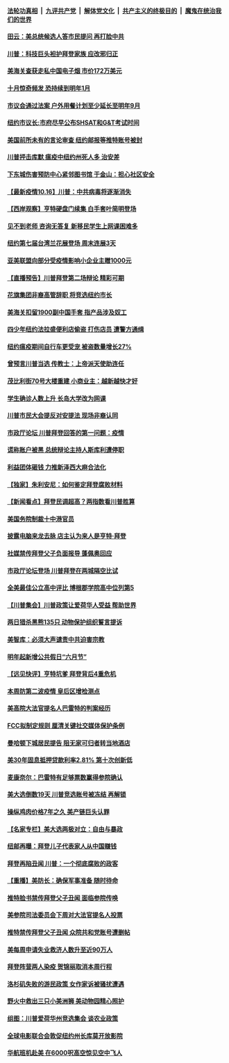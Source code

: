 

####  [法轮功真相](../../../../basic/blob/master/README.md?t=10161731) &nbsp;|&nbsp; [九评共产党](../../../../9ping.md/blob/master/README.md?t=10161731) &nbsp;|&nbsp; [解体党文化](../../../../jtdwh.md/blob/master/README.md?t=10161731)  &nbsp;|&nbsp; [共产主义的终极目的](../../../../gczydzjmd.md/blob/master/README.md?t=10161731) &nbsp;|&nbsp; [魔鬼在统治我们的世界](../../../../mgztzwmdsj.md/blob/master/README.md?t=10161731) 

#### [田云：美总统候选人答市民提问 再打脸中共](../pages/nsc412/n12479917.md?t=10161731) 

#### [川普：科技巨头袒护拜登家族 应改邪归正](../pages/nsc412/n12479547.md?t=10161731) 

#### [美海关查获走私中国电子烟 市价172万美元](../pages/nsc412/n12480075.md?t=10161731) 

#### [十月惊奇频发 恐持续到明年1月](../pages/nsc412/n12479903.md?t=10161731) 

#### [市议会通过法案  户外用餐计划至少延长至明年9月](../pages/nsc412/n12479910.md?t=10161731) 

#### [纽约市议长:市府尽早公布SHSAT和G&T考试时间](../pages/nsc412/n12479913.md?t=10161731) 

#### [美国前所未有的言论审查  纽约邮报等推特账号被封](../pages/nsc412/n12479815.md?t=10161731) 

#### [川普抨击库默 瘟疫中纽约州死人多 治安差](../pages/nsc412/n12479247.md?t=10161731) 

#### [下东城伤害预防中心紧邻图书馆 于金山：担心社区安全](../pages/nsc412/n12479776.md?t=10161731) 

#### [【最新疫情10.16】川普：中共病毒将逐渐消失](../pages/nsc412/n12479572.md?t=10161731) 

#### [【西岸观察】亨特硬盘门续集 白手套叶简明登场](../pages/nsc412/n12479705.md?t=10161731) 

#### [见不到老师  咨询无答复  新移民学生上网课困难多](../pages/nsc412/n12479907.md?t=10161731) 

#### [纽约第七届台湾兰花展登场 周末连展3天](../pages/nsc412/n12479924.md?t=10161731) 

#### [亚美联盟向部分受疫情影响小企业主赠1000元](../pages/nsc412/n12479933.md?t=10161731) 

#### [【直播预告】川普拜登第二场辩论 精彩可期](../pages/nsc412/n12476064.md?t=10161731) 

#### [花旗集团非裔高管辞职 将竞选纽约市长](../pages/nsc412/n12479768.md?t=10161731) 

#### [美海关扣留1900副中国手套 指产品涉及奴工](../pages/nsc412/n12479785.md?t=10161731) 

#### [四少年纽约法拉盛便利店偷盗 打伤店员 遭警方通缉](../pages/nsc412/n12479770.md?t=10161731) 

#### [纽约瘟疫期间自行车更受宠  被盗数量增长27%](../pages/nsc412/n12479774.md?t=10161731) 

#### [曾预言川普当选 传教士：上帝派天使助连任](../pages/nsc412/n12479879.md?t=10161731) 

#### [茂比利街70号大楼重建 小商业主：越新越快才好](../pages/nsc412/n12479812.md?t=10161731) 

#### [学生确诊人数上升 长岛大学改为网课](../pages/nsc412/n12479818.md?t=10161731) 

#### [川普市民大会提反对安提法 现场非裔认同](../pages/nsc412/n12479676.md?t=10161731) 

#### [市政厅论坛 川普拜登回答的第一问题：疫情](../pages/nsc412/n12479332.md?t=10161731) 

#### [谎称账户被黑 总统辩论主持人斯库利遭停职](../pages/nsc412/n12479466.md?t=10161731) 

#### [利益团体砸钱 力推新泽西大麻合法化](../pages/nsc412/n12479562.md?t=10161731) 

#### [【独家】朱利安尼：如何鉴定拜登腐败材料](../pages/nsc412/n12479119.md?t=10161731) 

#### [【新闻看点】拜登民调超高？两指数看川普胜算](../pages/nsc412/n12479094.md?t=10161731) 

#### [美国务院制裁十中港官员](../pages/nsc412/n12479435.md?t=10161731) 

#### [披露电脑来龙去脉 店主认为来人是亨特·拜登](../pages/nsc412/n12478970.md?t=10161731) 

#### [社媒禁传拜登父子负面报导 蓬佩奥回应](../pages/nsc412/n12479323.md?t=10161731) 

#### [市政厅论坛登场 川普拜登在两城隔空比试](../pages/nsc412/n12478912.md?t=10161731) 

#### [全美最佳公立高中评比 博根郡学院高中位列第5](../pages/nsc412/n12479346.md?t=10161731) 

#### [【川普集会】川普政策让爱荷华人受益 帮助世界](../pages/nsc412/n12479004.md?t=10161731) 

#### [两日猎杀黑熊135只 动物保护组织誓言提诉](../pages/nsc412/n12479339.md?t=10161731) 

#### [美智库：必须大声谴责中共迫害宗教](../pages/nsc412/n12479007.md?t=10161731) 

#### [明年起新增公共假日“六月节”](../pages/nsc412/n12479183.md?t=10161731) 

#### [【远见快评】亨特坑爹 拜登背后4重危机](../pages/nsc412/n12477926.md?t=10161731) 

#### [本周防第二波疫情 皇后区增检测点](../pages/nsc412/n12478952.md?t=10161731) 

#### [美高院大法官提名人巴雷特的判案经历](../pages/nsc412/n12479088.md?t=10161731) 

#### [FCC拟制定规则 厘清关键社交媒体保护条例](../pages/nsc412/n12479239.md?t=10161731) 

#### [曼哈顿下城居民提告 阻无家可归者转当地酒店](../pages/nsc412/n12478951.md?t=10161731) 

#### [美30年固息抵押贷款利率2.81% 第十次创新低](../pages/nsc412/n12478886.md?t=10161731) 

#### [麦康奈尔：巴雷特有足够票数赢得参院确认](../pages/nsc412/n12478956.md?t=10161731) 

#### [美大选倒数19天 川普竞选账号被冻结 再解锁](../pages/nsc412/n12478891.md?t=10161731) 

#### [操纵鸡肉价格7年之久 美产链巨头认罪](../pages/nsc412/n12478667.md?t=10161731) 

#### [【名家专栏】美大选两极对立：自由与暴政](../pages/nsc412/n12478267.md?t=10161731) 

#### [纽邮再曝：拜登儿子代表家人从中国赚钱](../pages/nsc412/n12478594.md?t=10161731) 

#### [拜登再陷丑闻 川普：一个彻底腐败的政客](../pages/nsc412/n12478836.md?t=10161731) 

#### [【重播】美防长：确保军事准备 随时待命](../pages/nsc412/n12478482.md?t=10161731) 

#### [推特脸书禁传拜登父子丑闻 面临参院传唤](../pages/nsc412/n12478779.md?t=10161731) 

#### [美参院司法委员会下周对大法官提名人投票](../pages/nsc412/n12478664.md?t=10161731) 

#### [推特禁传拜登父子丑闻 众院共和党账号遭删帖](../pages/nsc412/n12478184.md?t=10161731) 

#### [美每周申请失业救济人数升至近90万人](../pages/nsc412/n12478409.md?t=10161731) 

#### [拜登阵营两人染疫 贺锦丽取消本周行程](../pages/nsc412/n12478545.md?t=10161731) 

#### [洛杉矶失败的游民政策 女作家诉被骚扰遭遇](../pages/nsc412/n12477253.md?t=10161731) 

#### [野火中救出三只小美洲狮 美动物园精心照护](../pages/nsc412/n12477652.md?t=10161731) 

#### [组图：川普爱荷华州竞选集会 谈农业政策](../pages/nsc412/n12477654.md?t=10161731) 

#### [全球电影联合会敦促纽约州长库莫开放影院](../pages/nsc412/n12478095.md?t=10161731) 

#### [华航班机赴美 在6000呎高空惊见空中飞人](../pages/nsc412/n12477734.md?t=10161731) 

